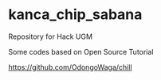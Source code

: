 # kanca_chip_sabana
Repository for Hack UGM

Some codes based on Open Source Tutorial

https://github.com/OdongoWaga/chill
